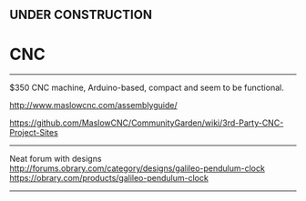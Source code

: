 ## UNDER CONSTRUCTION

# CNC


---

$350 CNC machine, Arduino-based, compact and seem to be functional.

http://www.maslowcnc.com/assemblyguide/

https://github.com/MaslowCNC/CommunityGarden/wiki/3rd-Party-CNC-Project-Sites

---

Neat forum with designs
http://forums.obrary.com/category/designs/galileo-pendulum-clock
https://obrary.com/products/galileo-pendulum-clock

---

